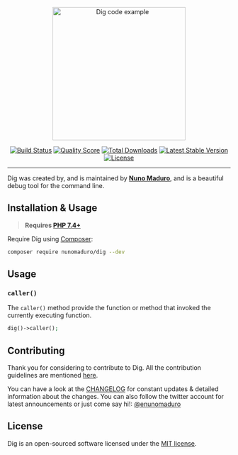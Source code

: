 <p align="center">
    <img src="https://raw.githubusercontent.com/nunomaduro/dig/master/art/example.png" alt="Dig code example" height="300">
</p>

<p align="center">
  <a href="https://github.com/nunomaduro/dig/actions"><img src="https://img.shields.io/github/workflow/status/nunomaduro/dig/Tests.svg" alt="Build Status"></img></a>
  <a href="https://scrutinizer-ci.com/g/nunomaduro/dig"><img src="https://img.shields.io/scrutinizer/g/nunomaduro/dig.svg" alt="Quality Score"></img></a>
  <a href="https://packagist.org/packages/nunomaduro/dig"><img src="https://poser.pugx.org/nunomaduro/dig/d/total.svg" alt="Total Downloads"></a>
  <a href="https://packagist.org/packages/nunomaduro/dig"><img src="https://poser.pugx.org/nunomaduro/dig/v/master.svg" alt="Latest Stable Version"></a>
  <a href="https://packagist.org/packages/nunomaduro/dig"><img src="https://poser.pugx.org/nunomaduro/dig/license.svg" alt="License"></a>
</p>

---

Dig was created by, and is maintained by **[Nuno Maduro](https://github.com/nunomaduro)**, and is a beautiful debug tool for the command line.

## Installation & Usage

> **Requires [PHP 7.4+](https://php.net/releases/)**

Require Dig using [Composer](https://getcomposer.org):

```bash
composer require nunomaduro/dig --dev
```

## Usage

### `caller()`

The `caller()` method provide the function or method that invoked the currently executing function.

```php
dig()->caller();
```

## Contributing

Thank you for considering to contribute to Dig. All the contribution guidelines are mentioned [here](CONTRIBUTING.md).

You can have a look at the [CHANGELOG](CHANGELOG.md) for constant updates & detailed information about the changes. You can also follow the twitter account for latest announcements or just come say hi!: [@enunomaduro](https://twitter.com/enunomaduro)

## License

Dig is an open-sourced software licensed under the [MIT license](LICENSE.md).
